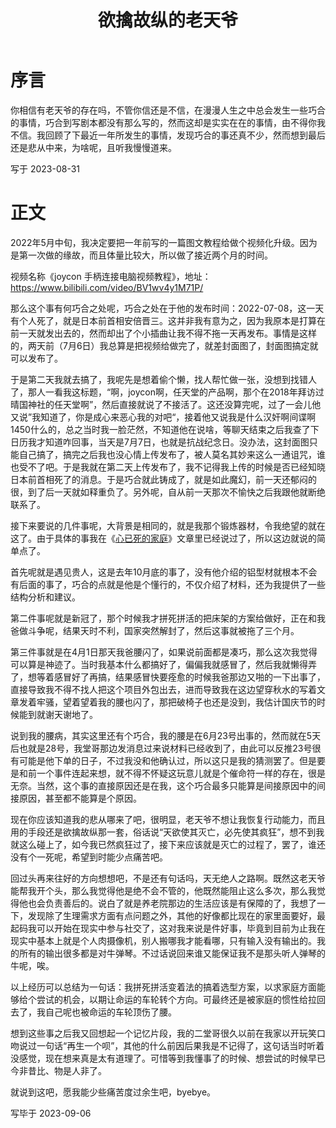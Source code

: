 ﻿---
title: 欲擒故纵的老天爷
categories: 人生随笔
tags: [随便写写]
---

# 序言

你相信有老天爷的存在吗，不管你信还是不信，在漫漫人生之中总会发生一些巧合的事情，巧合到写剧本都没有那么写的，然而这却是实实在在的事情，由不得你我不信。我回顾了下最近一年所发生的事情，发现巧合的事还真不少，然而想到最后还是悲从中来，为啥呢，且听我慢慢道来。

写于 2023-08-31

# 正文

2022年5月中旬，我决定要把一年前写的一篇图文教程给做个视频化升级。因为是第一次做的缘故，而且体量比较大，所以做了接近两个月的时间。

视频名称《joycon 手柄连接电脑视频教程》，地址：https://www.bilibili.com/video/BV1wv4y1M71P/

那么这个事有何巧合之处呢，巧合之处在于他的发布时间：2022-07-08，这一天有个人死了，就是日本前首相安倍晋三。这并非我有意为之，因为我原本是打算在前一天就发出去的，然而却出了个小插曲让我不得不拖一天再发布。事情是这样的，两天前（7月6日）我总算是把视频给做完了，就差封面图了，封面图搞定就可以发布了。

于是第二天我就去搞了，我呢先是想着偷个懒，找人帮忙做一张，没想到找错人了，那人一看我这标题，“啊，joycon啊，任天堂的产品啊，那个在2018年拜访过晴国神社的任天堂啊”，然后直接就说了不接活了。这还没算完呢，过了一会儿他又说”我知道了，你是成心来恶心我的对吧“，接着他又说我是什么汉奸啊间谍啊1450什么的，总之当时我一脸茫然，不知道他在说啥，等聊天结束之后我查了下日历我才知道咋回事，当天是7月7日，也就是抗战纪念日。没办法，这封面图只能自己搞了，搞完之后我也没心情上传发布了，被人莫名其妙来这么一通诅咒，谁也受不了吧。于是我就在第二天上传发布了，我不记得我上传的时候是否已经知晓日本前首相死了的消息。于是巧合就此铸成了，就是如此魔幻，前一天还郁闷的很，到了后一天就如释重负了。另外呢，自从前一天那次不愉快之后我跟他就断绝联系了。

接下来要说的几件事呢，大背景是相同的，就是我那个锻炼器材，令我绝望的就在这了。由于具体的事我在《[心已死的家庭](/life/2023-06-01-心已死的家庭)》文章里已经说过了，所以这边就说的简单点了。

首先呢就是遇见贵人，这是去年10月底的事了，没有他介绍的铝型材就根本不会有后面的事了，巧合的点就是他是个懂行的，不仅介绍了材料，还为我提供了一些结构分析和建议。

第二件事呢就是新冠了，那个时候我才拼死拼活的把床架的方案给做好，正在和我爸做斗争呢，结果天时不利，国家突然解封了，然后这事就被拖了三个月。

第三件事就是在4月1日那天我爸腰闪了，如果说前面都是凑巧，那么这次我觉得可以算是神迹了。当时我基本什么都搞好了，偏偏我就感冒了，然后我就懒得弄了，想等着感冒好了再搞，结果感冒快要痊愈的时候我爸那边又啪的一下出事了，直接导致我不得不找人把这个项目外包出去，进而导致我在这边望穿秋水的写着文章发着牢骚，望着望着我的腰也闪了，那把破椅子也还是没到，我估计国庆节的时候能到就谢天谢地了。

说到我的腰病，其实这里还有个巧合，我的腰是在6月23号出事的，然而就在5天后也就是28号，我堂哥那边发消息过来说材料已经收到了，由此可以反推23号很有可能是他下单的日子，不过我没和他确认过，所以这只是我的猜测罢了。但是要是和前一个事件连起来想，就不得不怀疑这玩意儿就是个催命符一样的存在，很是无奈。当然，这个事的直接原因还是在我，这个巧合最多只能算是间接原因中的间接原因，甚至都不能算是个原因。

现在你应该知道我的悲从哪来了吧，很明显，老天爷不想让我恢复行动能力，而且用的手段还是欲擒故纵那一套，俗话说“天欲使其灭亡，必先使其疯狂”，想不到我就这么碰上了，如今我已然疯狂过了，接下来应该就是灭亡的过程了，罢了，谁还没有个一死呢，希望到时能少点痛苦吧。

回过头再来往好的方向想想吧，不是还有句话吗，天无绝人之路啊。既然这老天爷能帮我开个头，那么我觉得他是绝不会不管的，他既然能阻止这么多次，那么我觉得他也会负责善后的。说白了就是养老院那边的生活应该是有保障的了，我想了一下，发现除了生理需求方面有点问题之外，其他的好像都比现在的家里面要好，最起码我可以开始在现实中参与社交了，这对我来说是件好事，毕竟到目前为止我在现实中基本上就是个人肉摄像机，别人搬哪我才能看哪，只有输入没有输出的。我的所有的输出很多都是对牛弹琴。不过话说回来谁又能保证我不是那头听人弹琴的牛呢，唉。

以上经历可以总结为一句话：我拼死拼活变着法的搞着选型方案，以求家庭方面能够给个尝试的机会，以期让命运的车轮转个方向。可最终还是被家庭的惯性给拉回去了，我自己呢也被命运的车轮顶伤了腰。

想到这些事之后我又回想起一个记忆片段，我的二堂哥很久以前在我家以开玩笑口吻说过一句话“再生一个呗”，其他的什么前因后果我是不记得了，这句话当时听着没感觉，现在想来真是太有道理了。可惜等到我懂事了的时候、想尝试的时候早已今非昔比、物是人非了。

就说到这吧，愿我能少些痛苦度过余生吧，byebye。

写毕于 2023-09-06

